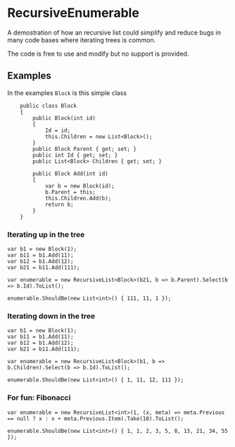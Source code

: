# RecursiveEnumerable
A demostration of how an recursive list could simplify and reduce bugs in many code bases where iterating trees is common.

The code is free to use and modify but no support is provided.

## Examples

In the examples ```Block``` is this simple class

```
    public class Block
    {
        public Block(int id)
        {
            Id = id;
            this.Children = new List<Block>();
        }
        public Block Parent { get; set; }
        public int Id { get; set; }
        public List<Block> Children { get; set; }

        public Block Add(int id)
        {
            var b = new Block(id);
            b.Parent = this;
            this.Children.Add(b);
            return b;
        }
    }
```

### Iterating up in the tree

```
var b1 = new Block(1);
var b11 = b1.Add(11);
var b12 = b1.Add(12);
var b21 = b11.Add(111);

var enumerable = new RecursiveList<Block>(b21, b => b.Parent).Select(b => b.Id).ToList();

enumerable.ShouldBe(new List<int>() { 111, 11, 1 });
```

### Iterating down in the tree

```
var b1 = new Block(1);
var b11 = b1.Add(11);
var b12 = b1.Add(12);
var b21 = b11.Add(111);

var enumerable = new RecursiveList<Block>(b1, b => b.Children).Select(b => b.Id).ToList();

enumerable.ShouldBe(new List<int>() { 1, 11, 12, 111 });
```

### For fun: Fibonacci

```
var enumerable = new RecursiveList<int>(1, (x, meta) => meta.Previous == null ? x : x + meta.Previous.Item).Take(10).ToList();

enumerable.ShouldBe(new List<int>() { 1, 1, 2, 3, 5, 8, 13, 21, 34, 55 });

```
